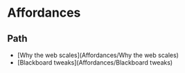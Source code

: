 # Affordances

## Path

- [Why the web scales](Affordances/Why the web scales)
- [Blackboard tweaks](Affordances/Blackboard tweaks)
